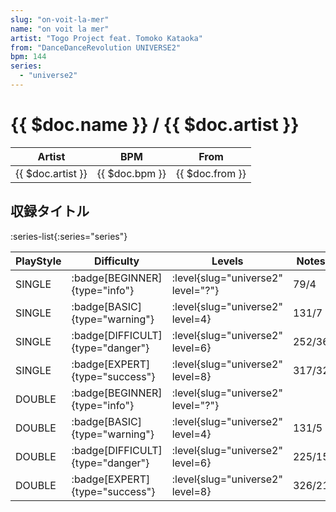 ```yaml
---
slug: "on-voit-la-mer"
name: "on voit la mer"
artist: "Togo Project feat. Tomoko Kataoka"
from: "DanceDanceRevolution UNIVERSE2"
bpm: 144
series:
  - "universe2"
---
```


# {{ $doc.name }} / {{ $doc.artist }}

|Artist|BPM|From|
|------|---|----|
|{{ $doc.artist }}|{{ $doc.bpm }}|{{ $doc.from }}|

## 収録タイトル

:series-list{:series="series"}

|PlayStyle|Difficulty|Levels|Notes|Movie|
|---------|----------|------|-----|-----|
|SINGLE| :badge[BEGINNER]{type="info"}|<div class="field is-grouped is-grouped-multiline"> :level{slug="universe2" level="?"}</div>|79/4||
|SINGLE| :badge[BASIC]{type="warning"}|<div class="field is-grouped is-grouped-multiline"> :level{slug="universe2" level=4}</div>|131/7||
|SINGLE| :badge[DIFFICULT]{type="danger"}|<div class="field is-grouped is-grouped-multiline"> :level{slug="universe2" level=6}</div>|252/36||
|SINGLE| :badge[EXPERT]{type="success"}|<div class="field is-grouped is-grouped-multiline"> :level{slug="universe2" level=8}</div>|317/32||
|DOUBLE| :badge[BEGINNER]{type="info"}|<div class="field is-grouped is-grouped-multiline"> :level{slug="universe2" level="?"}</div>|||
|DOUBLE| :badge[BASIC]{type="warning"}|<div class="field is-grouped is-grouped-multiline"> :level{slug="universe2" level=4}</div>|131/5||
|DOUBLE| :badge[DIFFICULT]{type="danger"}|<div class="field is-grouped is-grouped-multiline"> :level{slug="universe2" level=6}</div>|225/15||
|DOUBLE| :badge[EXPERT]{type="success"}|<div class="field is-grouped is-grouped-multiline"> :level{slug="universe2" level=8}</div>|326/21||
